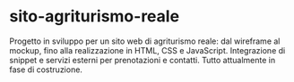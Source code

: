 # sito-agriturismo-reale
Progetto in sviluppo per un sito web di agriturismo reale: dal wireframe al mockup, fino alla realizzazione in HTML, CSS e JavaScript. Integrazione di snippet e servizi esterni per prenotazioni e contatti. Tutto attualmente in fase di costruzione.
